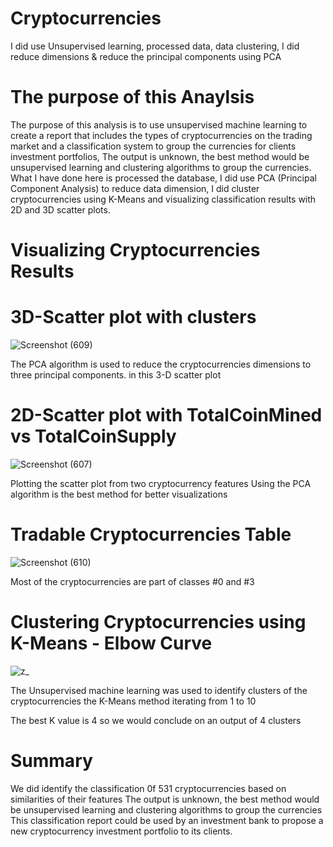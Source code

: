 # Cryptocurrencies
I did use Unsupervised learning, processed data, data clustering, I did reduce dimensions & reduce the principal components using PCA






# The purpose of this Anaylsis
The purpose of this analysis is to use unsupervised machine learning to create a report that includes the types of cryptocurrencies on the trading market and a classification system to group the currencies for clients investment portfolios, The output is unknown, the best method would be unsupervised learning and clustering algorithms to group the currencies. What I have done here is processed the database, I did use PCA (Principal Component Analysis) to reduce data dimension, I did cluster cryptocurrencies using K-Means and visualizing classification results with 2D and 3D scatter plots.




# Visualizing Cryptocurrencies Results



# 3D-Scatter plot with clusters

![Screenshot (609)](https://user-images.githubusercontent.com/82621077/131266182-b02dbb01-b25f-48ea-ae27-52c6c2202054.png)

The PCA algorithm is used to reduce the cryptocurrencies dimensions to three principal components. in this 3-D scatter plot



# 2D-Scatter plot with TotalCoinMined vs TotalCoinSupply


![Screenshot (607)](https://user-images.githubusercontent.com/82621077/131266310-e152d8f8-f8b0-4138-a80f-505d3c64ee37.png)


Plotting the scatter plot from two cryptocurrency features Using the PCA algorithm is the best method for better visualizations


# Tradable Cryptocurrencies Table


![Screenshot (610)](https://user-images.githubusercontent.com/82621077/131266393-62dc9128-2b68-4d56-8c8c-307402c8050c.png)


Most of the cryptocurrencies are part of classes #0 and #3







# Clustering Cryptocurrencies using K-Means - Elbow Curve

![z_](https://user-images.githubusercontent.com/82621077/131266556-cd9741cd-2cef-4772-a8e5-12484be5b693.png)

The Unsupervised machine learning was used to identify clusters of the cryptocurrencies the K-Means method iterating from 1 to 10

The best K value is 4 so we would conclude on an output of 4 clusters


# Summary

We did identify the classification 0f 531 cryptocurrencies based on similarities of their features The output is unknown, the best method would be unsupervised learning and clustering algorithms to group the currencies This classification report could be used by an investment bank to propose a new cryptocurrency investment portfolio to its clients.
